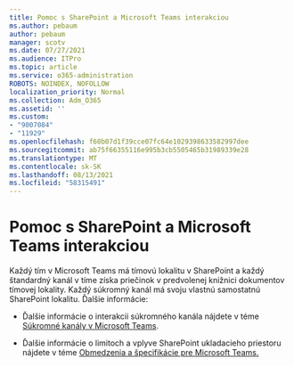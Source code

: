 ```yaml
---
title: Pomoc s SharePoint a Microsoft Teams interakciou
ms.author: pebaum
author: pebaum
manager: scotv
ms.date: 07/27/2021
ms.audience: ITPro
ms.topic: article
ms.service: o365-administration
ROBOTS: NOINDEX, NOFOLLOW
localization_priority: Normal
ms.collection: Adm_O365
ms.assetid: ''
ms.custom:
- "9007084"
- "11929"
ms.openlocfilehash: f60b07d1f39cce07fc64e1029398633582997dee
ms.sourcegitcommit: ab75f66355116e995b3cb5505465b31989339e28
ms.translationtype: MT
ms.contentlocale: sk-SK
ms.lasthandoff: 08/13/2021
ms.locfileid: "58315491"
---
```

# <a name="help-with-the-sharepoint-and-microsoft-teams-interaction"></a>Pomoc s SharePoint a Microsoft Teams interakciou

Každý tím v Microsoft Teams má tímovú lokalitu v SharePoint a každý štandardný kanál v tíme získa priečinok v predvolenej knižnici dokumentov tímovej lokality. Každý súkromný kanál má svoju vlastnú samostatnú SharePoint lokalitu. Ďalšie informácie:

- Ďalšie informácie o interakcii súkromného kanála nájdete v téme [Súkromné kanály v Microsoft Teams](https://docs.microsoft.com/MicrosoftTeams/private-channels#private-channel-sharepoint-sites).

- Ďalšie informácie o limitoch a vplyve SharePoint ukladacieho priestoru nájdete v téme [Obmedzenia a špecifikácie pre Microsoft Teams.](https://docs.microsoft.com/microsoftteams/limits-specifications-teams#storage) 
